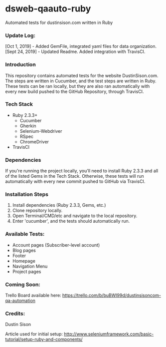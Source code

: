 # dsweb-qaauto-ruby
Automated tests for dustinsison.com written in Ruby

### Update Log:
[Oct 1, 2019] - Added GemFile, integrated yaml files for data organization.
[Sept 24, 2019] - Updated Readme. Added integration with TravisCI.

### Introduction
This repository contains automated tests for the website DustinSison.com. The steps are written in Cucumber, and the test steps are written in Ruby. These tests can be ran locally, but they are also ran automatically with every new build pushed to the GitHub Repository, through TravisCI.

### Tech Stack
- Ruby 2.3.3+
    - Cucumber
    - Gherkin
    - Selenium-Webdriver
    - RSpec
    - ChromeDriver
- TravisCI

### Dependencies
If you're running the project locally, you'll need to install Ruby 2.3.3 and all of the listed Gems in the Tech Stack. Otherwise, these tests will run automatically with every new commit pushed to GitHub via TravisCI.

### Installation Steps
1. Install dependencies (Ruby 2.3.3, Gems, etc.) 
2. Clone repository locally.
3. Open Terminal/CMD/etc and navigate to the local repository.
4. Enter 'cucumber', and the tests should automatically run.

### Available Tests:
- Account pages (Subscriber-level account)
- Blog pages
- Footer
- Homepage
- Navigation Menu
- Project pages

### Coming Soon:
Trello Board available here: https://trello.com/b/buBWl99d/dustinsisoncom-qa-automation

### Credits:
Dustin Sison

Article used for initial setup: http://www.seleniumframework.com/basic-tutorial/setup-ruby-and-components/
